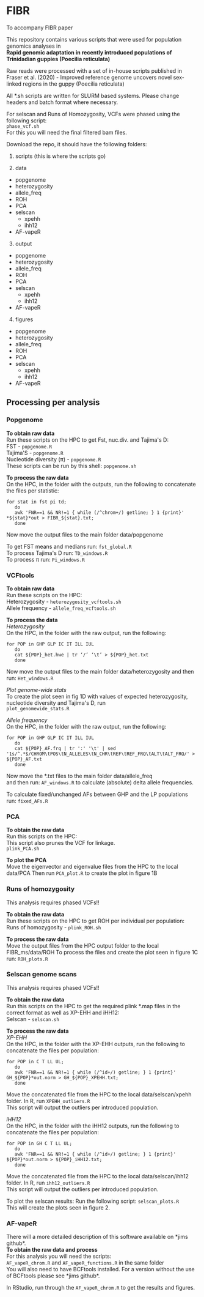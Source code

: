 # FIBR
To accompany FIBR paper

This repository contains various scripts that were used for population genomics analyses in  
**Rapid genomic adaptation in recently introduced populations of Trinidadian guppies (Poecilia reticulata)**

Raw reads were processed with a set of in-house scripts published in Fraser et al. (2020) - Improved reference genome uncovers novel sex-linked regions in the guppy (Poecilia reticulata)

All \*.sh scripts are written for SLURM based systems. Please change headers and batch format where necessary.

For selscan and Runs of Homozygosity, VCFs were phased using the following script:  
```phase_vcf.sh```  
For this you will need the final filtered bam files.  

Download the repo, it should have the following folders:
 1. scripts (this is where the scripts go)  

 2. data  
  - popgenome  
  - heterozygosity  
  - allele_freq  
  - ROH  
  - PCA  
  - selscan  
    - xpehh  
    - ihh12  
  - AF-vapeR  

 3. output  
  - popgenome  
  - heterozygosity  
  - allele_freq  
  - ROH  
  - PCA  
  - selscan  
    - xpehh  
    - ihh12 
  - AF-vapeR  
    
 4. figures  
  - popgenome  
  - heterozygosity  
  - allele_freq  
  - ROH  
  - PCA  
  - selscan  
    - xpehh  
    - ihh12 
  - AF-vapeR  

## Processing per analysis  
### Popgenome  
**To obtain raw data**  
Run these scripts on the HPC to get Fst, nuc.div. and Tajima's D:  
FST - ```popgenome.R```  
Tajima'S - ```popgenome.R```  
Nucleotide diversity (π) - ```popgenome.R```  
These scripts can be run by this shell:  ```popgenome.sh```  

**To process the raw data**  
On the HPC, in the folder with the outputs, run the following to concatenate the files per statistic:  
```
for stat in fst pi td; 
   do     
   awk 'FNR==1 && NR!=1 { while (/^chrom+/) getline; } 1 {print}' *${stat}*out > FIBR_${stat}.txt;
   done
```  
 Now move the output files to the main folder data/popgenome  
 
 To get FST means and medians run: ```fst_global.R```  
 To process Tajima's D run: ```TD_windows.R```  
 To process π run: ```Pi_windows.R```  

### VCFtools  
**To obtain raw data**  
Run these scripts on the HPC:  
Heterozygosity - ```heterozygosity_vcftools.sh```  
Allele frequency - ```allele_freq_vcftools.sh```  

**To process the data**  
*Heterozygosity*  
On the HPC, in the folder with the raw output, run the following:  
```
for POP in GHP GLP IC IT ILL IUL
   do
   cat ${POP}_het.hwe | tr ‘/’ ‘\t’ > ${POP}_het.txt
   done
```  
Now move the output files to the main folder data/heterozygosity 
and then run: ```Het_windows.R```  

*Plot genome-wide stats*  
To create the plot seen in fig 1D with values of expected heterozygosity, nucleotide diversity and Tajima's D, run  
``` plot_genomewide_stats.R ```  

*Allele frequency*  
On the HPC, in the folder with the raw output, run the following:  
```
for POP in GHP GLP IC IT ILL IUL
   do
   cat ${POP}_AF.frq | tr ':' '\t' | sed '1s/^.*$/CHROM\tPOS\tN_ALLELES\tN_CHR\tREF\tREF_FRQ\tALT\tALT_FRQ/' > ${POP}_AF.txt
   done
```  
Now move the \*.txt files to the main folder data/allele_freq  
and then run: ```AF_windows.R```  to calculate (absolute) delta allele frequencies.  

To calculate fixed/unchanged AFs between GHP and the LP populations run: ```fixed_AFs.R```  


### PCA
**To obtain the raw data**  
Run this scripts on the HPC:  
This script also prunes the VCF for linkage.  
```plink_PCA.sh```  

**To plot the PCA**  
Move the eigenvector and eigenvalue files from the HPC to the local data/PCA
Then run ```PCA_plot.R``` to create the plot in figure 1B


### Runs of homozygosity
This analysis requires phased VCFs!!  

**To obtain the raw data**  
Run these scripts on the HPC to get ROH per individual per population:  
Runs of homozygosity - ```plink_ROH.sh```  

**To process the raw data**  
Move the output files from the HPC output folder to the local FIBR_ms/data/ROH
To process the files and create the plot seen in figure 1C run: ```ROH_plots.R``` 


### Selscan genome scans
This analysis requires phased VCFs!!  

**To obtain the raw data**  
Run this scripts on the HPC to get the required plink \*.map files in the correct format as well as XP-EHH and iHH12:  
Selscan - ```selscan.sh```  

**To process the raw data**  
*XP-EHH*  
On the HPC, in the folder with the XP-EHH outputs, run the following to concatenate the files per population:  
```
for POP in C T LL UL; 
   do     
   awk 'FNR==1 && NR!=1 { while (/^id+/) getline; } 1 {print}' GH_${POP}*out.norm > GH_${POP}_XPEHH.txt;
   done
 ```  
 
Move the concatenated file from the HPC to the local data/selscan/xpehh folder.
In R, run ```XPEHH_outliers.R```  
This script will output the outliers per introduced population.  
 
*iHH12*  
On the HPC, in the folder with the iHH12 outputs, run the following to concatenate the files per population:  
```
for POP in GH C T LL UL; 
   do     
   awk 'FNR==1 && NR!=1 { while (/^id+/) getline; } 1 {print}' ${POP}*out.norm > ${POP}_iHH12.txt;
   done
 ```  
 
Move the concatenated file from the HPC to the local data/selscan/ihh12 folder.
In R, run ```ihh12_outliers.R```  
This script will output the outliers per introduced population.

To plot the selscan results:
Run the following script: ```selscan_plots.R```  
This will create the plots seen in figure 2.  


### AF-vapeR  
There will a more detailed description of this software available on \*jims github\*.  
**To obtain the raw data and process**  
For this analysis you will need the scripts:  
```AF_vapeR_chrom.R``` and ```AF_vapeR_functions.R``` in the same folder   
You will also need to have BCFtools installed. For a version without the use of BCFtools please see \*jims github\*.  

In RStudio, run through the ```AF_vapeR_chrom.R``` to get the results and figures.  
